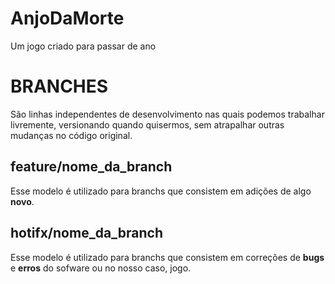 # AnjoDaMorte
Um jogo criado para passar de ano

# BRANCHES

São linhas independentes de desenvolvimento nas quais podemos trabalhar livremente, versionando quando quisermos, sem atrapalhar outras mudanças no código original.

## feature/nome_da_branch

Esse modelo é utilizado para branchs que consistem em adições de algo **novo**. 


## hotifx/nome_da_branch

Esse modelo é utilizado para branchs que consistem em correções de **bugs** e **erros** do sofware ou no nosso caso, jogo.
